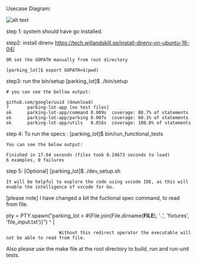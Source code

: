 Usecase Diagram:

![alt text](https://user-images.githubusercontent.com/8401256/62156123-ff4f6300-b327-11e9-959b-260e95b7a0c2.png)

step 1: system should have go installed.

step2: install direnv
    https://tech.willandskill.se/install-direnv-on-ubuntu-16-04/

    OR set the GOPATH manually from root directory

    [parking_lot]$ export GOPATH=$(pwd)

step3: run the bin/setup
    [parking_lot]$ ./bin/setup

    # you can see the bellow output:

    github.com/google/uuid (download)
    ?   	parking-lot-app	[no test files]
    ok  	parking-lot-app/command	0.009s	coverage: 88.7% of statements
    ok  	parking-lot-app/parking	0.007s	coverage: 60.1% of statements
    ok  	parking-lot-app/utils	0.016s	coverage: 100.0% of statements

step 4: To run the specs :
    [parking_lot]$ bin/run_functional_tests

    You can see the below output:
    
    Finished in 17.64 seconds (files took 0.14673 seconds to load)
    6 examples, 0 failures

step 5: [Optional]
    [parking_lot]$ ./dev_setup.sh

    It will be helpful to explore the code using vscode IDE, as this will enable the intelligence of vscode for Go.

[please note] I have changed a bit the fuctional spec command, to read from file.

 pty = PTY.spawn("parking_lot < #{File.join(File.dirname(__FILE__), '..', 'fixtures', 'file_input.txt')}")
                              ^
                              |

                        Without this redirect operator the executable will not be able to read from file.

Also please use the make file at the root directory to build, run and run-unit tests.
